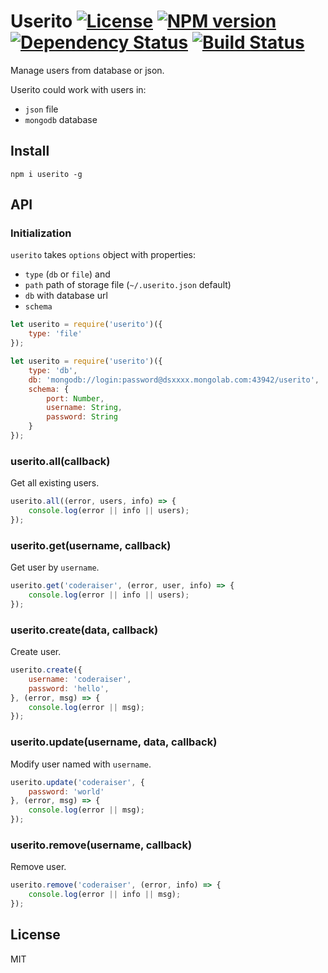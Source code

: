 # Userito [![License][LicenseIMGURL]][LicenseURL] [![NPM version][NPMIMGURL]][NPMURL] [![Dependency Status][DependencyStatusIMGURL]][DependencyStatusURL] [![Build Status][BuildStatusIMGURL]][BuildStatusURL]

Manage users from database or json.

Userito could work with users in:
- `json` file
- `mongodb` database

## Install

`npm i userito -g`

## API

### Initialization
`userito` takes `options` object with properties:
- `type` (`db` or `file`) and 
- `path` path of storage file (`~/.userito.json` default)
- `db` with database url
- `schema`

```js
let userito = require('userito')({
    type: 'file'
});

let userito = require('userito')({
    type: 'db',
    db: 'mongodb://login:password@dsxxxx.mongolab.com:43942/userito',
    schema: {
        port: Number,
        username: String,
        password: String
    }
});
```

### userito.all(callback)
Get all existing users.

```js
userito.all((error, users, info) => {
    console.log(error || info || users);
});
```
### userito.get(username, callback)
Get user by `username`.

```js
userito.get('coderaiser', (error, user, info) => {
    console.log(error || info || users);
});
```

### userito.create(data, callback)
Create user.

```js
userito.create({
    username: 'coderaiser',
    password: 'hello',
}, (error, msg) => {
    console.log(error || msg);
});
```

### userito.update(username, data, callback)
Modify user named with `username`.

```js
userito.update('coderaiser', {
    password: 'world'
}, (error, msg) => {
    console.log(error || msg);
});
```

### userito.remove(username, callback)
Remove user.

```js
userito.remove('coderaiser', (error, info) => {
    console.log(error || info || msg);
});
```

## License

MIT

[NPMIMGURL]:                https://img.shields.io/npm/v/userito.svg?style=flat
[BuildStatusIMGURL]:        https://img.shields.io/travis/coderaiser/node-userito/master.svg?style=flat
[DependencyStatusIMGURL]:   https://img.shields.io/gemnasium/coderaiser/node-userito.svg?style=flat
[LicenseIMGURL]:            https://img.shields.io/badge/license-MIT-317BF9.svg?style=flat
[NPMURL]:                   https://npmjs.org/package/node-userito "npm"
[BuildStatusURL]:           https://travis-ci.org/coderaiser/node-userito  "Build Status"
[DependencyStatusURL]:      https://gemnasium.com/coderaiser/node-userito "Dependency Status"
[LicenseURL]:               https://tldrlegal.com/license/mit-license "MIT License"
